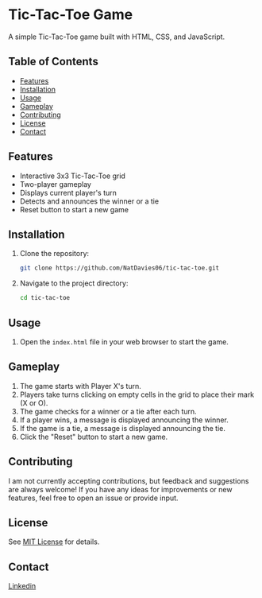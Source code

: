 # Tic-Tac-Toe Game

A simple Tic-Tac-Toe game built with HTML, CSS, and JavaScript.

## Table of Contents

- [Features](#features)
- [Installation](#installation)
- [Usage](#usage)
- [Gameplay](#gameplay)
- [Contributing](#contributing)
- [License](#license)
- [Contact](#contact)

## Features

- Interactive 3x3 Tic-Tac-Toe grid
- Two-player gameplay
- Displays current player's turn
- Detects and announces the winner or a tie
- Reset button to start a new game

## Installation

1. Clone the repository:
    ```bash
    git clone https://github.com/NatDavies06/tic-tac-toe.git
    ```

2. Navigate to the project directory:
    ```bash
    cd tic-tac-toe
    ```

## Usage

1. Open the `index.html` file in your web browser to start the game.

## Gameplay

1. The game starts with Player X's turn.
2. Players take turns clicking on empty cells in the grid to place their mark (X or O).
3. The game checks for a winner or a tie after each turn.
4. If a player wins, a message is displayed announcing the winner.
5. If the game is a tie, a message is displayed announcing the tie.
6. Click the "Reset" button to start a new game.

## Contributing

I am not currently accepting contributions, but feedback and suggestions are always welcome! If you have any ideas for improvements or new features, feel free to open an issue or provide input.

## License

See [MIT License](LICENSE) for details.

## Contact

[Linkedin](https://www.linkedin.com/in/nathan-davis-151728311/)
